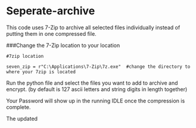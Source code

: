 # Seperate-archive
This code uses 7-Zip to archive all selected files individually instead of putting them in one compressed file.

###Change the 7-Zip location to your location
```
#7zip location

seven_zip = r"C:\Applications\7-Zip\7z.exe"  #change the directory to where your 7zip is located
```

Run the python file and select the files you want to add to archive and encrypt. (by default is 127 ascii letters and string digits in length together)

Your Password will show up in the running IDLE once the compression is complete.

The updated 
